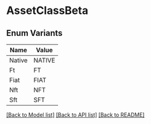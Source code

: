 # AssetClassBeta

## Enum Variants

| Name | Value |
|---- | -----|
| Native | NATIVE |
| Ft | FT |
| Fiat | FIAT |
| Nft | NFT |
| Sft | SFT |


[[Back to Model list]](../README.md#documentation-for-models) [[Back to API list]](../README.md#documentation-for-api-endpoints) [[Back to README]](../README.md)


